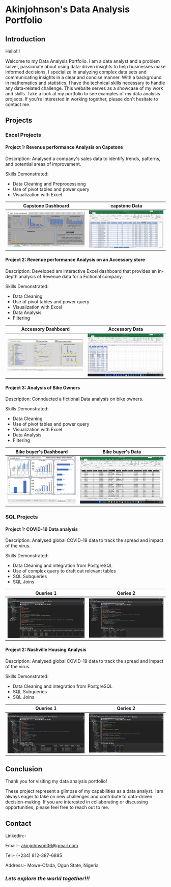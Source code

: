 # Akinjohnson's Data Analysis Portfolio

## Introduction
Hello!!!

Welcome to my Data Analysis Portfolio. I am a data analyst and a problem solver, passionate about using data-driven insights to help businesses make informed decisions. I specialize in analyzing complex data sets and communicating insights in a clear and concise manner. With a background in mathematics and statistics, I have the technical skills necessary to handle any data-related challenge. This website serves as a showcase of my work and skills. Take a look at my portfolio to see examples of my data analysis projects. If you're interested in working together, please don't hesitate to contact me.

## Projects

### Excel Projects
#### **Project 1: Revenue performance Analysis on Capstone**

Description: Analysed a company's sales data to identify trends, patterns, and potential areas of improvement.

Skills Demonstrated: 
- Data Cleaning and Preprocessiong
- Use of pivot tables and power query
- Visualization with Excel

Capstone Dashboard    |    capstone Data
:--------------------:|:----------------------:
![](Capstone.jpg)     | ![](Capstone_Table.jpg)

#### **Project 2: Revenue performance Analysis on an Accessory store**

Description: Developed am interactive Excel dashboard that provides an in-depth analysis of Revenue data for a Fictional company.

Skills Demonstrated: 
- Data Cleaning
- Use of pivot tables and power query
- Visualization with Excel
- Data Analysis
- Filtering

 Accessory Dashboard  |   Accessory Data
:--------------------:|:----------------------:
![](Assessory.jpg)    | ![](Assessory_table.jpg)

#### **Project 3: Analysis of Bike Owners**

Description: Connducted a fictional Data analysis on bike owners.

Skills Demonstrated: 
- Data Cleaning
- Use of pivot tables and power query
- Visualization with Excel
- Data Analysis
- Filtering

 Bike buyer's Dashboard  |  Bike buyer's Data
:--------------------:|:----------------------------:
![](bike_buyers.jpg)    | ![](bike_buyers_Table.jpg)


### SQL Projects
#### **Project 1: COVID-19 Data analysis**

Description: Analysed global COVID-19 data to track the spread and impact of the virus.

Skills Demonstrated:
- Data Cleaning and integration from PostgreSQL
- Use of complex query to draft out relevant tables
- SQL Subqueries
- SQL Joins

Queries 1      |      Qeries 2
:-------------:|:---------------:
![](Covid1.jpg)| ![](Covid2.jpg)

#### **Project 2: Nashville Housing Analysis**

Description: Analysed global COVID-19 data to track the spread and impact of the virus.

Skills Demonstrated:
- Data Cleaning and integration from PostgreSQL
- SQL Subqueries
- SQL Joins

Queries 1          |      Qeries 2
:-----------------:|:-------------------:
![](Nashville1.jpg)| ![](Nashville2.jpg)

## Conclusion
Thank you for visiting my data analysis portfolio!

These project represent a glimpse of my capabilities as a data analyst. i am always eager to take on new challenges and contribute to data-driven decision-making. If you are interested in collaborating or discussing opportunities, please feel free to reach out to me.


## Contact
Linkedin:- 

Email:- akinjohnson06@gmail.com

Tel:- (+234) 812-387-6885

Address:- Mowe-Ofada, Ogun State, Nigeria


### **_Lets explore the world together!!!_**
